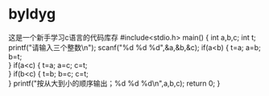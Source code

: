 # byldyg
这是一个新手学习c语言的代码库存
#include<stdio.h>
main()
{
		int a,b,c;
	int t; 
	printf("请输入三个整数\n");
	scanf("%d %d %d",&a,&b,&c);
	if(a<b)
	{
	t=a;
	a=b;
	b=t;	
	}
    if(a<c)
	{
    t=a;
    a=c;
	c=t;	
    }
    if(b<c)
	{
    t=b;
	b=c;
	c=t;	
    }
    printf("按从大到小的顺序输出；%d %d %d\n",a,b,c);
    return 0;
}
